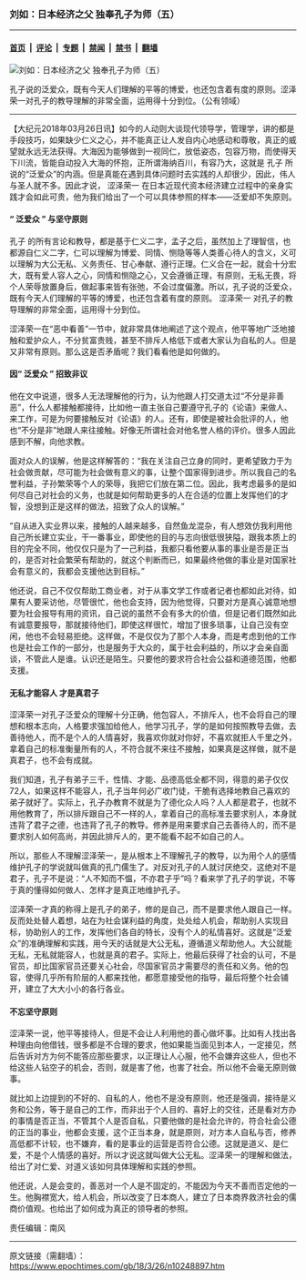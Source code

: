 ### 刘如：日本经济之父 独奉孔子为师（五）

---

#### [首页](../../../..?n10248897) &nbsp;|&nbsp; [评论](../../../../../epoch-comment?n10248897) &nbsp;|&nbsp; [专题](../../../../../epoch-special?n10248897) &nbsp;|&nbsp; [禁闻](../../../../../epoch-news?n10248897) &nbsp;|&nbsp; [禁书](../../../../../books?n10248897) &nbsp;|&nbsp; [翻墙](https://github.com/gfw-breaker/nogfw/blob/master/README.md?n10248897)


<div><img alt="刘如：日本经济之父 独奉孔子为师（五）" class="attachment-djy_600_400 size-djy_600_400 wp-post-image" src="https://i.epochtimes.com/assets/uploads/2018/03/Confucius_and_his_students1-e1490212805750-1-600x400.jpg"/>
<div class="caption">
 <p>
  孔子说的泛爱众，既有今天人们理解的平等的博爱，也还包含着有度的原则。涩泽荣一对孔子的教导理解的非常全面，运用得十分到位。（公有领域）
 </p>
</div></div><hr/><div class="post_content" id="artbody" itemprop="articleBody">
 <!-- article content begin -->
 <p>
  【大纪元2018年03月26日讯】如今的人动则大谈现代领导学，管理学，讲的都是手段技巧，如果缺少仁义之心，并不能真正让人发自内心地感动和尊敬，真正的威望就永远无法获得。大海因为能够做到一视同仁，放低姿态，包容万物，而使得天下川流，皆能自动投入大海的怀抱，正所谓海纳百川，有容乃大，这就是
  <ok href="https://www.epochtimes.com/gb/tag/%E5%AD%94%E5%AD%90.html">
   孔子
  </ok>
  所说的“泛爱众”的内涵。但是真能在遇到具体问题时去实践的人却很少，因此，伟人与圣人就不多。因此才说，
  <ok href="https://www.epochtimes.com/gb/tag/%E6%B6%A9%E6%B3%BD%E8%8D%A3%E4%B8%80.html">
   涩泽荣一
  </ok>
  在日本近现代资本经济建立过程中的亲身实践才会如此可贵，他为我们给出了一个可以具体参照的样本——泛爱却不失原则。
 </p>
 <h4>
  <strong>
   “
  </strong>
  <strong>
   泛爱众
  </strong>
  <strong>
   ”
  </strong>
  <strong>
   与坚守原则
  </strong>
 </h4>
 <p>
  <ok href="https://www.epochtimes.com/gb/tag/%E5%AD%94%E5%AD%90.html">
   孔子
  </ok>
  的所有言论和教导，都是基于仁义二字，孟子之后，虽然加上了理智信，也都源自仁义二字，仁可以理解为博爱、同情、恻隐等等人类善心待人的含义，义可以理解为大公无私、义务责任、甘心奉献、遵行正理。仁义合在一起，就会十分宏大，既有爱人容人之心，同情和恻隐之心，又会遵循正理，有原则，无私无畏，将个人荣辱放置身后，做起事来皆有张弛，不会过度偏激。所以，孔子说的泛爱众，既有今天人们理解的平等的博爱，也还包含着有度的原则。
  <ok href="https://www.epochtimes.com/gb/tag/%E6%B6%A9%E6%B3%BD%E8%8D%A3%E4%B8%80.html">
   涩泽荣一
  </ok>
  对孔子的教导理解的非常全面，运用得十分到位。
 </p>
 <p>
  涩泽荣一在“恶中看善”一节中，就非常具体地阐述了这个观点，他平等地广泛地接触和爱护众人，不分贫富贵贱，甚至不排斥人格低下或者大家认为自私的人。但是又非常有原则。那么这是否矛盾呢？我们看看他是如何做的。
 </p>
 <h4>
  <strong>
   因“
  </strong>
  <strong>
   泛爱众
  </strong>
  <strong>
   ”
  </strong>
  <strong>
   招致非议
  </strong>
 </h4>
 <p>
  他在文中说道，很多人无法理解他的行为，认为他跟人打交道太过“不分是非善恶”，什么人都接触都接待，比如他一直主张自己要遵守孔子的《论语》来做人、来工作，可是为何要接触反对《论语》的人。还有，即使是被社会批评的人，他也“不分是非”地跟人来往接触。好像无所谓社会对他名誉人格的评价。很多人因此感到不解，向他求教。
 </p>
 <p>
  面对众人的误解，他是这样解答的：“我在关注自己立身的同时，更希望致力于为社会做贡献，尽可能为社会做有意义的事，让整个国家得到进步。所以我自己的名誉利益，子孙繁荣等个人的荣辱，我把它们放在第二位。因此，我考虑最多的是如何尽自己对社会的义务，也就是如何帮助更多的人在合适的位置上发挥他们的才智，没想到正是这样的做法，招致了众人的误解。”
 </p>
 <p>
  “自从进入实业界以来，接触的人越来越多，自然鱼龙混杂，有人想效仿我利用他自己所长建立实业，干一番事业，即使他的目的与志向很低很狭隘，跟我本质上的目的完全不同，他仅仅只是为了一己利益，我都只看他要从事的事业是否是正当的，是否对社会繁荣有帮助的，就这个判断而已，如果最终他做的事业是对国家社会有意义的，我都会支援他达到目标。”
 </p>
 <p>
  他还说，自己不仅仅帮助工商业者，对于从事文学工作或者记者也都如此对待，如果有人要采访他，尽管很忙，他也会支持，因为他觉得，只要对方是真心诚意地想要为社会报导有用的资讯，自己说的虽然不会有多大的价值，但是记者们既然如此有诚意要报导，那就接待他们，即使这样很忙，增加了很多琐事，让自己没有空闲，他也不会轻易拒绝。这样做，不是仅仅为了那个人本身，而是考虑到他的工作也是社会工作的一部分，也是服务于大众的，属于社会利益的，所以才会亲自面谈，不管此人是谁。认识还是陌生。只要他的要求符合社会公益和道德范围，他都支援。
 </p>
 <h4>
  <strong>
   无私才能容人
  </strong>
  <strong>
  </strong>
  <strong>
   才是真君子
  </strong>
 </h4>
 <p>
  涩泽荣一对孔子泛爱众的理解十分正确，他包容人，不排斥人，也不会将自己的理想和根本志向，人格要求强加给他人，他学习孔子，学的是如何按照教导去做，去善待他人，而不是个人的人情喜好，我喜欢你就对你好，不喜欢就拒人千里之外，拿着自己的标准衡量所有的人，不符合就不来往不接触，如果真是这样做，就不是真君子，也不会有成就。
 </p>
 <p>
  我们知道，孔子有弟子三千，性情、才能、品德高低全都不同，得意的弟子仅仅72人，如果这样不能容人，孔子当年何必广收门徒，干脆有选择地教自己喜欢的弟子就好了。实际上，孔子办教育不就是为了德化众人吗？人人都是君子，也就不用他教育了，所以排斥跟自己不一样的人，拿着自己的高标准去要求别人，本身就违背了君子之德，也违背了孔子的教导。修养是用来要求自己去善待人的，而不是要求别人如何高尚，并因此排斥人的，更不能看不起不如自己的人。
 </p>
 <p>
  所以，那些人不理解涩泽荣一，是从根本上不理解孔子的教导，以为用个人的感情维护孔子的学说就叫做真的孔门儒生了。对反对孔子的人就讨厌绝交，这绝对不是君子，孔子不是说：“人不知而不愠，不亦君子乎”吗？看来学了孔子的学说，不等于真的懂得如何做人、怎样才是真正地维护孔子。
 </p>
 <p>
  涩泽荣一才真的称得上是孔子的弟子，修的是自己，而不是要求他人跟自己一样。反而处处替人着想，站在为社会谋利益的角度，处处给人机会，帮助别人实现目标，协助别人的工作，发挥他们各自的特长，没有个人的私情喜好。这就是“泛爱众”的准确理解和实践，用今天的话就是大公无私，遵循道义帮助他人。大公就能无私，无私就能容人，也就是真的君子。实际上，他最后获得了社会的认可，不是官员，却比国家官员还要关心社会，尽国家官员才需要尽的责任和义务。他的包容，使得几乎所有阶层的人都来找他，都愿意接受他的指导，最后将整个社会铺开，建立了大大小小的各行各业。
 </p>
 <h4>
  <strong>
   不忘坚守原则
   <br/>
  </strong>
 </h4>
 <p>
  涩泽荣一说，他平等接待人，但是不会让人利用他的善心做坏事。比如有人找出各种理由向他借钱，很多都是不合理的要求，他如果能当面见到本人，一定接见，然后告诉对方为何不能答应那些要求，以正理让人心服，他不会嫌弃这些人，但也不给这些人钻空子的机会，否则，就是害了他，也害了社会。所以他不会毫无原则做事。
 </p>
 <p>
  就比如上边提到的不好的、自私的人，他也不是没有原则，他还是强调，接待是义务和公务，等于是自己的工作，而非出于个人目的、喜好上的交往，还是看对方办的事情是否正当，不管其个人是否自私，只要他做的是社会允许的，符合社会公德的正当的事业，他都会支援，这个正当本身，就是原则，对方本人自私与否，修养高低都不计较，也不嫌弃，看的是事业的运营是否符合公德。这就是道义、是仁爱，不是个人情感的喜好。所以才说这就叫做大公无私。涩泽荣一的理解和做法，给出了对仁爱、对道义该如何具体理解和实践的参照。
 </p>
 <p>
  他还说，人是会变的，善恶对一个人是不固定的，不能因为今天不善而否定他的一生。他胸襟宽大，给人机会，所以改变了日本商人，建立了日本商界救济社会的儒商价值观。也给出了如何成为真正的领导者的参照。
 </p>
 <p>
  责任编辑：南风
 </p>
 <!-- article content end -->
 <div id="below_article_ad">
 </div>
</div>


---

原文链接（需翻墙）：https://www.epochtimes.com/gb/18/3/26/n10248897.htm
